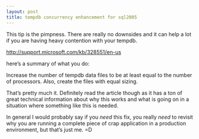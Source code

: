 ```yaml
---
layout: post
title: tempdb concurrency enhancement for sql2005
---
```


This tip is the pimpness. There are really no downsides and it can help a lot if you are having heavy contention with your tempdb.

http://support.microsoft.com/kb/328551/en-us

here’s a summary of what you do:

Increase the number of tempdb data files to be at least equal to the number of processors. Also, create the files with equal sizing.

That’s pretty much it. Definitely read the article though as it has a ton of great technical information about why this works and what is going on in a situation where something like this is needed.

In general I would probably say if you *need* this fix, you really *need* to revisit why you are running a complete piece of crap application in a production environment, but that’s just me. =D